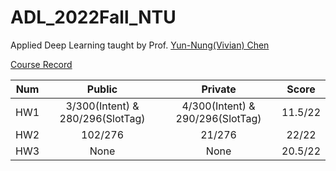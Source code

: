 # ADL_2022Fall_NTU

Applied Deep Learning taught by Prof. [Yun-Nung(Vivian) Chen](https://www.csie.ntu.edu.tw/~yvchen/about.html)

[Course Record](https://www.youtube.com/playlist?list=PLOAQYZPRn2V5yumEV1Wa4JvRiDluf83vn)

| Num |              Public              |             Private              |  Score  |
|:---:|:--------------------------------:|:--------------------------------:|:-------:|
| HW1 | 3/300(Intent) & 280/296(SlotTag) | 4/300(Intent) & 290/296(SlotTag) | 11.5/22 |
| HW2 |             102/276              |              21/276              |  22/22  |
| HW3 |               None               |               None               | 20.5/22 |
